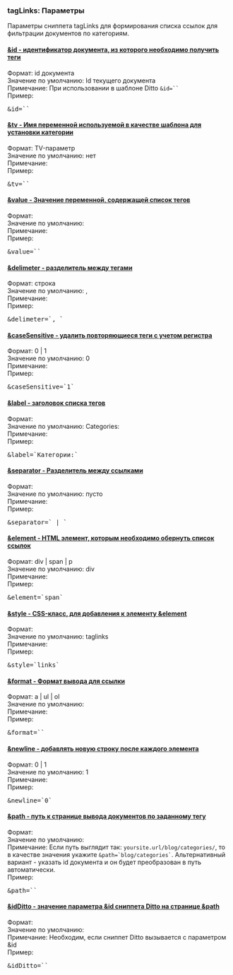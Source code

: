 
<meta http-equiv="Content-Type" content="text/html; charset=utf-8">
<h3>tagLinks: Параметры </h3> 
Параметры сниппета tagLinks для формирования списка ссылок для фильтрации документов по категориям.	
<br>
<div class="panel-group">

<div class="panel panel-default">
<div class="panel-heading">
<h4 class="panel-title"><a class="accordion-toggle" data-toggle="collapse" data-parent="#accordion" href="#collapse1211"><span class="text-bold">&id</span> - идентификатор документа, из которого необходимо получить теги</a></h4>
</div>
<div id="collapse1211" class="panel-collapse collapse">
<div class="panel-body">
<span class="text-bold">Формат:</span> id документа<br>
<span class="text-bold">Значение по умолчанию:</span> Id текущего документа<br>
<span class="text-bold">Примечание:</span> При использовании в шаблоне Ditto <code>&id=``</code><br>
<span class="text-bold">Пример:</span>
<pre class="brush: html;">&id=``</pre>
</div>
</div>
</div>

<div class="panel panel-default">
<div class="panel-heading">
<h4 class="panel-title"><a class="accordion-toggle" data-toggle="collapse" data-parent="#accordion" href="#collapse1212"><span class="text-bold">&tv</span> - Имя переменной используемой в качестве шаблона для установки категории</a></h4>
</div>
<div id="collapse1212" class="panel-collapse collapse">
<div class="panel-body">
<span class="text-bold">Формат:</span> TV-параметр<br>
<span class="text-bold">Значение по умолчанию:</span> нет<br>
<span class="text-bold">Примечание:</span> <br>
<span class="text-bold">Пример:</span>
<pre class="brush: html;">&tv=``</pre>
</div>
</div>
</div>

<div class="panel panel-default">
<div class="panel-heading">
<h4 class="panel-title"><a class="accordion-toggle" data-toggle="collapse" data-parent="#accordion" href="#collapse1213"><span class="text-bold">&value</span> - Значение переменной, содержащей список тегов</a></h4>
</div>
<div id="collapse1213" class="panel-collapse collapse">
<div class="panel-body">
<span class="text-bold">Формат:</span> <br>
<span class="text-bold">Значение по умолчанию:</span> <br>
<span class="text-bold">Примечание:</span> <br>
<span class="text-bold">Пример:</span>
<pre class="brush: html;">&value=``</pre>
</div>
</div>
</div>

<div class="panel panel-default">
<div class="panel-heading">
<h4 class="panel-title"><a class="accordion-toggle" data-toggle="collapse" data-parent="#accordion" href="#collapse1214"><span class="text-bold">&delimeter</span> - разделитель между тегами</a></h4>
</div>
<div id="collapse1214" class="panel-collapse collapse">
<div class="panel-body">
<span class="text-bold">Формат:</span> строка<br>
<span class="text-bold">Значение по умолчанию:</span> ,<br>
<span class="text-bold">Примечание:</span> <br>
<span class="text-bold">Пример:</span>
<pre class="brush: html;">&delimeter=`, `</pre>
</div>
</div>
</div>

<div class="panel panel-default">
<div class="panel-heading">
<h4 class="panel-title"><a class="accordion-toggle" data-toggle="collapse" data-parent="#accordion" href="#collapse1215"><span class="text-bold">&caseSensitive</span> - удалить повторяющиеся теги с учетом регистра</a></h4>
</div>
<div id="collapse1215" class="panel-collapse collapse">
<div class="panel-body">
<span class="text-bold">Формат:</span> 0 | 1<br>
<span class="text-bold">Значение по умолчанию:</span> 0<br>
<span class="text-bold">Примечание:</span> <br>
<span class="text-bold">Пример:</span>
<pre class="brush: html;">&caseSensitive=`1`</pre>
</div>
</div>
</div>

<div class="panel panel-default">
<div class="panel-heading">
<h4 class="panel-title"><a class="accordion-toggle" data-toggle="collapse" data-parent="#accordion" href="#collapse1216"><span class="text-bold">&label</span> - заголовок списка тегов</a></h4>
</div>
<div id="collapse1216" class="panel-collapse collapse">
<div class="panel-body">
<span class="text-bold">Формат:</span> <br>
<span class="text-bold">Значение по умолчанию:</span> Categories:<br>
<span class="text-bold">Примечание:</span> <br>
<span class="text-bold">Пример:</span>
<pre class="brush: html;">&label=`Категории:`</pre>
</div>
</div>
</div>

<div class="panel panel-default">
<div class="panel-heading">
<h4 class="panel-title"><a class="accordion-toggle" data-toggle="collapse" data-parent="#accordion" href="#collapse1217"><span class="text-bold">&separator</span> - Разделитель между ссылками</a></h4>
</div>
<div id="collapse1217" class="panel-collapse collapse">
<div class="panel-body">
<span class="text-bold">Формат:</span> <br>
<span class="text-bold">Значение по умолчанию:</span> пусто<br>
<span class="text-bold">Примечание:</span> <br>
<span class="text-bold">Пример:</span>
<pre class="brush: html;">&separator=` | `</pre>
</div>
</div>
</div>

<div class="panel panel-default">
<div class="panel-heading">
<h4 class="panel-title"><a class="accordion-toggle" data-toggle="collapse" data-parent="#accordion" href="#collapse1218"><span class="text-bold">&element</span> - HTML элемент, которым необходимо обернуть список ссылок</a></h4>
</div>
<div id="collapse1218" class="panel-collapse collapse">
<div class="panel-body">
<span class="text-bold">Формат:</span> div | span | p<br>
<span class="text-bold">Значение по умолчанию:</span> div<br>
<span class="text-bold">Примечание:</span> <br>
<span class="text-bold">Пример:</span>
<pre class="brush: html;">&element=`span`</pre>
</div>
</div>
</div>

<div class="panel panel-default">
<div class="panel-heading">
<h4 class="panel-title"><a class="accordion-toggle" data-toggle="collapse" data-parent="#accordion" href="#collapse1219"><span class="text-bold">&style</span> - CSS-класс, для добавления к элементу &element</a></h4>
</div>
<div id="collapse1219" class="panel-collapse collapse">
<div class="panel-body">
<span class="text-bold">Формат:</span> <br>
<span class="text-bold">Значение по умолчанию:</span> taglinks<br>
<span class="text-bold">Примечание:</span> <br>
<span class="text-bold">Пример:</span>
<pre class="brush: html;">&style=`links`</pre>
</div>
</div>
</div>

<div class="panel panel-default">
<div class="panel-heading">
<h4 class="panel-title"><a class="accordion-toggle" data-toggle="collapse" data-parent="#accordion" href="#collapse1220"><span class="text-bold">&format</span> - Формат вывода для ссылки</a></h4>
</div>
<div id="collapse1220" class="panel-collapse collapse">
<div class="panel-body">
<span class="text-bold">Формат:</span> a | ul | ol<br>
<span class="text-bold">Значение по умолчанию:</span> <br>
<span class="text-bold">Примечание:</span> <br>
<span class="text-bold">Пример:</span>
<pre class="brush: html;">&format=``</pre>
</div>
</div>
</div>

<div class="panel panel-default">
<div class="panel-heading">
<h4 class="panel-title"><a class="accordion-toggle" data-toggle="collapse" data-parent="#accordion" href="#collapse1221"><span class="text-bold">&newline</span> - добавлять новую строку после каждого элемента</a></h4>
</div>
<div id="collapse1221" class="panel-collapse collapse">
<div class="panel-body">
<span class="text-bold">Формат:</span> 0 | 1<br>
<span class="text-bold">Значение по умолчанию:</span> 1<br>
<span class="text-bold">Примечание:</span> <br>
<span class="text-bold">Пример:</span>
<pre class="brush: html;">&newline=`0`</pre>
</div>
</div>
</div>

<div class="panel panel-default">
<div class="panel-heading">
<h4 class="panel-title"><a class="accordion-toggle" data-toggle="collapse" data-parent="#accordion" href="#collapse1222"><span class="text-bold">&path</span> - путь к странице вывода документов по заданному тегу</a></h4>
</div>
<div id="collapse1222" class="panel-collapse collapse">
<div class="panel-body">
<span class="text-bold">Формат:</span> <br>
<span class="text-bold">Значение по умолчанию:</span> <br>
<span class="text-bold">Примечание:</span> Если путь выглядит так: <code>yoursite.url/blog/categories/</code>, то в качестве значения укажите <code>&path=`blog/categories`</code>. Альтернативный вариант - указать id документа и он будет преобразован в путь автоматически.<br>
<span class="text-bold">Пример:</span>
<pre class="brush: html;">&path=``</pre>
</div>
</div>
</div>

<div class="panel panel-default">
<div class="panel-heading">
<h4 class="panel-title"><a class="accordion-toggle" data-toggle="collapse" data-parent="#accordion" href="#collapse1223"><span class="text-bold">&idDitto</span> - значение параметра &id сниппета Ditto на странице &path</a></h4>
</div>
<div id="collapse1223" class="panel-collapse collapse">
<div class="panel-body">
<span class="text-bold">Формат:</span> <br>
<span class="text-bold">Значение по умолчанию:</span> <br>
<span class="text-bold">Примечание:</span> Необходим, если сниппет Ditto вызывается с параметром &id<br>
<span class="text-bold">Пример:</span>
<pre class="brush: html;">&idDitto=``</pre>
</div>
</div>
</div>

</div>